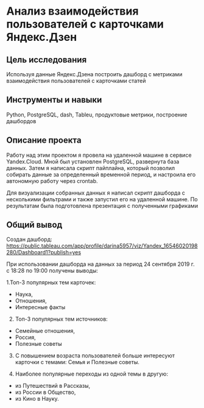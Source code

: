 # Анализ взаимодействия пользователей с карточками Яндекс.Дзен

## Цель исследования
Используя данные Яндекс.Дзена построить дашборд с метриками взаимодействия пользователей с карточками статей

## Инструменты и навыки
Python, PostgreSQL, dash, Tableu, продуктовые метрики, построение дашбордов

## Описание проекта
Работу над этим проектом я провела на удаленной машине в сервисе Yandex.Cloud. 
Мной был установлен PostgreSQL, развернута база данных. 
Затем я написала скрипт пайплайна, который позволил собирать данные за определенный временной период, 
и настроила его автономную работу через crontab. 

Для визуализации собранных данных я написал скрипт дашборда с несколькими фильтрами и также запустил его на удаленной машине. 
По результатам была подготовлена презентация с полученными графиками

## Общий вывод
Создан дашборд:
https://public.tableau.com/app/profile/darina5957/viz/Yandex_16546020198280/Dashboard1?publish=yes

При использовании дашборда на данных за период 24 сентября 2019 г. с 18:28 по 19:00 получены выводы:

1.Топ-3 популярных тем карточек:
- Наука, 
- Отношения, 
- Интересные факты

2. Топ-3 популярных тем источников: 
- Семейные отношения, 
- Россия, 
- Полезные советы

3. С повышением возраста пользователей больше интересуют карточки с темами: Семья и Полезные советы.

4. Наиболее популярные переходы из одной темы в другую: 
- из Путешествий в Рассказы, 
- из России в Общество, 
- из Кино в Науку.
